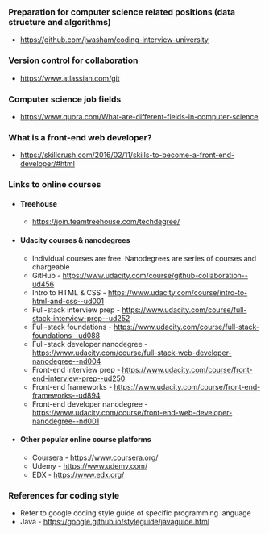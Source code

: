 ### Preparation for computer science related positions (data structure and algorithms)
- https://github.com/jwasham/coding-interview-university

### Version control for collaboration
- https://www.atlassian.com/git


### Computer science job fields
- https://www.quora.com/What-are-different-fields-in-computer-science

### What is a front-end web developer?
- https://skillcrush.com/2016/02/11/skills-to-become-a-front-end-developer/#html


### Links to online courses

- #### Treehouse
    - https://join.teamtreehouse.com/techdegree/
- #### Udacity courses & nanodegrees
    - Individual courses are free. Nanodegrees are series of courses and chargeable
    - GitHub - https://www.udacity.com/course/github-collaboration--ud456
    - Intro to HTML & CSS - https://www.udacity.com/course/intro-to-html-and-css--ud001
    - Full-stack interview prep - https://www.udacity.com/course/full-stack-interview-prep--ud252
    - Full-stack foundations - https://www.udacity.com/course/full-stack-foundations--ud088
    - Full-stack developer nanodegree - https://www.udacity.com/course/full-stack-web-developer-nanodegree--nd004
    - Front-end interview prep - https://www.udacity.com/course/front-end-interview-prep--ud250
    - Front-end frameworks - https://www.udacity.com/course/front-end-frameworks--ud894    
    - Front-end developer nanodegree - https://www.udacity.com/course/front-end-web-developer-nanodegree--nd001
 - #### Other popular online course platforms
    - Coursera - https://www.coursera.org/
    - Udemy - https://www.udemy.com/
    - EDX - https://www.edx.org/

### References for coding style
- Refer to google coding style guide of specific programming language
- Java - https://google.github.io/styleguide/javaguide.html
